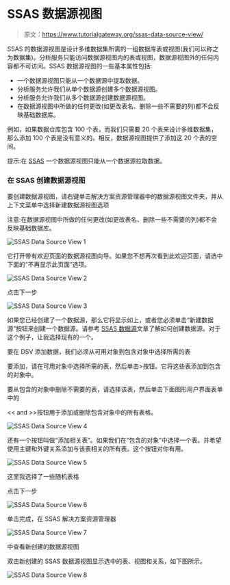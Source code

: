 # SSAS 数据源视图

> 原文：<https://www.tutorialgateway.org/ssas-data-source-view/>

SSAS 的数据源视图是设计多维数据集所需的一组数据库表或视图(我们可以称之为数据集)。分析服务只能访问数据源视图内的表或视图，数据源视图外的任何内容都不可访问。SSAS 数据源视图的一些基本属性包括:

*   一个数据源视图只能从一个数据源中提取数据。
*   分析服务允许我们从单个数据源创建多个数据源视图。
*   分析服务允许我们从多个数据源创建数据源视图。
*   在数据源视图中所做的任何更改(如更改表名、删除一些不需要的列)都不会反映基础数据库。

例如，如果数据仓库包含 100 个表，而我们只需要 20 个表来设计多维数据集，那么添加 100 个表是没有意义的。相反，数据源视图提供了添加这 20 个表的空间。

提示:在 [SSAS](https://www.tutorialgateway.org/ssas/) 一个数据源视图只能从一个数据源拉取数据。

### 在 SSAS 创建数据源视图

要创建数据源视图，请右键单击解决方案资源管理器中的数据源视图文件夹，并从上下文菜单中选择新建数据源视图选项

注意:在数据源视图中所做的任何更改(如更改表名、删除一些不需要的列)都不会反映基础数据库。

![SSAS Data Source View 1](img/82bd960d3e52f854c5ccd5a5080c0ca7.png)

它打开带有欢迎页面的数据源视图向导。如果您不想再次看到此欢迎页面，请选中下面的“不再显示此页面”选项。

![SSAS Data Source View 2](img/dcff6387e58fd9327c6992af4d296551.png)

点击下一步

![SSAS Data Source View 3](img/cea6269ed8c6e2302cc9f6660bf72b6d.png)

如果您已经创建了一个数据源，那么它将显示如上，或者您必须单击“新建数据源”按钮来创建一个数据源。请参考 [SSAS 数据源](https://www.tutorialgateway.org/ssas-data-source/)文章了解如何创建数据源。对于这个例子，让我选择现有的一个。

要在 DSV 添加数据，我们必须从可用对象到包含对象中选择所需的表

要添加，请在可用对象中选择所需的表，然后单击>按钮。它将这些表添加到包含的对象中。

要从包含的对象中删除不需要的表，请选择该表，然后单击下面图形用户界面表单中的

<< and >>按钮用于添加或删除包含对象中的所有表格。

![SSAS Data Source View 4](img/8f45bd371b61182b1d2e33748e15aa24.png)

还有一个按钮叫做“添加相关表”。如果我们在“包含的对象”中选择一个表。并希望使用主键和外键关系添加与该表相关的所有表。这个按钮对你有用。

![SSAS Data Source View 5](img/a16ccd180727fbb6af3cdc0921881168.png)

这里我选择了一些随机表格

点击下一步

![SSAS Data Source View 6](img/fe7ef1ab6f12d948fb8251fb170b666f.png)

单击完成，在 SSAS 解决方案资源管理器

![SSAS Data Source View 7](img/5900f22d6518f4660e18872d99760fa8.png)

中查看新创建的数据源视图

双击新创建的 SSAS 数据源视图显示选中的表、视图和关系，如下图所示。

![SSAS Data Source View 8](img/01e85fa749d6982fb2f5641d4acea098.png)